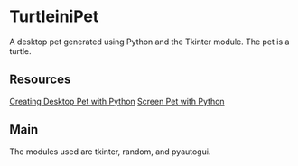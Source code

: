 # TurtleiniPet

A desktop pet generated using Python and the Tkinter module. The pet is a turtle.

## Resources

[Creating Desktop Pet with Python](https://medium.com/analytics-vidhya/create-your-own-desktop-pet-with-python-5b369be18868)
[Screen Pet with Python](https://thecleverprogrammer.com/2021/01/24/screen-pet-with-python/)

## Main

The modules used are tkinter, random, and pyautogui.